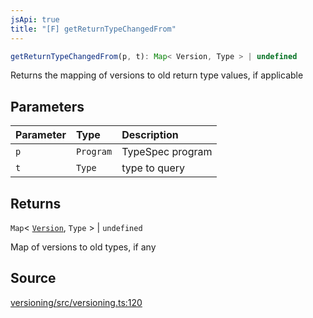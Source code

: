```yaml
---
jsApi: true
title: "[F] getReturnTypeChangedFrom"
---
```


```ts
getReturnTypeChangedFrom(p, t): Map< Version, Type > | undefined
```

Returns the mapping of versions to old return type values, if applicable

## Parameters

| Parameter | Type      | Description      |
| :-------- | :-------- | :--------------- |
| `p`       | `Program` | TypeSpec program |
| `t`       | `Type`    | type to query    |

## Returns

`Map`< [`Version`](Interface.Version.md), `Type` \> \| `undefined`

Map of versions to old types, if any

## Source

[versioning/src/versioning.ts:120](https://github.com/markcowl/cadl/blob/1a6d2b70/packages/versioning/src/versioning.ts#L120)

